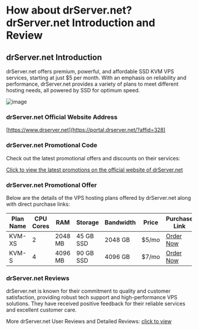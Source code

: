 # How about drServer.net? drServer.net Introduction and Review

## drServer.net Introduction

drServer.net offers premium, powerful, and affordable SSD KVM VPS services, starting at just $5 per month. With an emphasis on reliability and performance, drServer.net provides a variety of plans to meet different hosting needs, all powered by SSD for optimum speed.

![image](https://github.com/aomlwhatokm/drServer/assets/169457196/3d3bfb33-fba5-4cdd-9a78-ab3f05e47857)

### drServer.net Official Website Address

[https://www.drserver.net](https://portal.drserver.net/?affid=328)

### drServer.net Promotional Code

Check out the latest promotional offers and discounts on their services:

[Click to view the latest promotions on the official website of drServer.net](https://portal.drserver.net/?affid=328)

### drServer.net Promotional Offer

Below are the details of the VPS hosting plans offered by drServer.net along with direct purchase links:

| Plan Name     | CPU Cores | RAM     | Storage  | Bandwidth   | Price       | Purchase Link                                             |
|---------------|-----------|---------|----------|-------------|-------------|-----------------------------------------------------------|
| KVM-XS        | 2         | 2048 MB | 45 GB SSD| 2048 GB     | $5/mo       | [Order Now](https://portal.drserver.net/?affid=328&id=148) |
| KVM-S         | 4         | 4096 MB | 90 GB SSD| 4096 GB     | $7/mo       | [Order Now](https://portal.drserver.net/?affid=328&id=6)   |

### drServer.net Reviews

drServer.net is known for their commitment to quality and customer satisfaction, providing robust tech support and high-performance VPS solutions. They have received positive feedback for their reliable services and excellent customer care.

More drServer.net User Reviews and Detailed Reviews: [click to view](https://portal.drserver.net/?affid=328)
